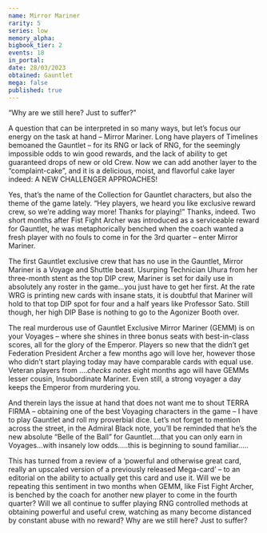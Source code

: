 ```yaml
---
name: Mirror Mariner
rarity: 5
series: low
memory_alpha:
bigbook_tier: 2
events: 18
in_portal:
date: 28/03/2023
obtained: Gauntlet
mega: false
published: true
---
```


“Why are we still here? Just to suffer?”

A question that can be interpreted in so many ways, but let’s focus our energy on the task at hand – Mirror Mariner.
Long have players of Timelines bemoaned the Gauntlet – for its RNG or lack of RNG, for the seemingly impossible odds to win good rewards, and the lack of ability to get guaranteed drops of new or old Crew.  Now we can add another layer to the “complaint-cake”, and it is a delicious, moist, and flavorful cake layer indeed: A NEW CHALLENGER APPROACHES!

Yes, that’s the name of the Collection for Gauntlet characters, but also the theme of the game lately.  “Hey players, we heard you like exclusive reward crew, so we’re adding way more!  Thanks for playing!”  Thanks, indeed. Two short months after Fist Fight Archer was introduced as a serviceable reward for Gauntlet, he was metaphorically benched when the coach wanted a fresh player with no fouls to come in for the 3rd quarter – enter Mirror Mariner.

The first Gauntlet exclusive crew that has no use in the Gauntlet, Mirror Mariner is a Voyage and Shuttle beast.  Usurping Technician Uhura from her three-month stent as the top DIP crew, Mariner is set for daily use in absolutely any roster in the game...you just have to get her first.  At the rate WRG is printing new cards with insane stats, it is doubtful that Mariner will hold to that top DIP spot for four and a half years like Professor Sato.  Still though, her high DIP  Base is nothing to go to the Agonizer Booth over.

The real murderous use of Gauntlet Exclusive Mirror Mariner (GEMM) is on your Voyages – where she shines in three bonus seats with best-in-class scores, all for the glory of the Emperor.  Players so new that the didn’t get Federation President Archer a few months ago will love her, however those who didn’t start playing today may have comparable cards with equal use.  Veteran players from ....*checks notes* eight months ago will have GEMMs lesser cousin, Insubordinate Mariner.  Even still, a strong voyager a day keeps the Emperor from murdering you.

And therein lays the issue at hand that does not want me to shout TERRA FIRMA – obtaining one of the best Voyaging characters in the game – I have to play Gauntlet and roll my proverbial dice.  Let’s not forget to mention across the street, in the Admiral Black note, you’ll be reminded that he’s the new absolute “Belle of the Ball” for Gauntlet....that you can only earn in Voyages...with insanely low odds.....this is beginning to sound familiar.....

This has turned from a review of a ‘powerful and otherwise great card, really an upscaled version of a previously released Mega-card’ – to an editorial on the ability to actually get this card and use it.  Will we be repeating this sentiment in two months when GEMM, like Fist Fight Archer, is benched by the coach for another new player to come in the fourth quarter?  Will we all continue to suffer playing RNG controlled methods at obtaining powerful and useful crew, watching as many become distanced by constant abuse with no reward?
Why are we still here? Just to suffer?
